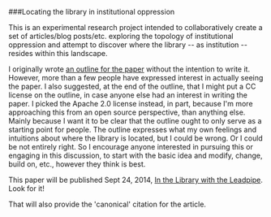 ###Locating the library in institutional oppression

This is an experimental research project intended to collaboratively create a set of articles/blog posts/etc. exploring the topology of institutional oppression and attempt to discover where the library -- as institution -- resides within this landscape. 

I originally wrote [an outline for the paper](http://goo.gl/Yqxqid) without the intention to write it. However, more than a few people have expressed interest in actually seeing the paper. I also suggested, at the end of the outline, that I might put a CC license on the outline, in case anyone else had an interest in writing the paper. I picked the Apache 2.0 license instead, in part, because I'm more approaching this from an open source perspective, than anything else. Mainly because I want it to be clear that the outline ought to only serve as a starting point for people. The outline expresses what my own feelings and intuitions about where the library is located, but I could be wrong. Or I could be not entirely right. So I encourage anyone interested in pursuing this or engaging in this discussion, to start with the basic idea and modify, change, build on, etc., however they think is best. 

This paper will be published Sept 24, 2014, [In the Library with the Leadpipe](http://inthelibrarywiththeleadpipe.org/). Look for it!

That will also provide the 'canonical' citation for the article. 
